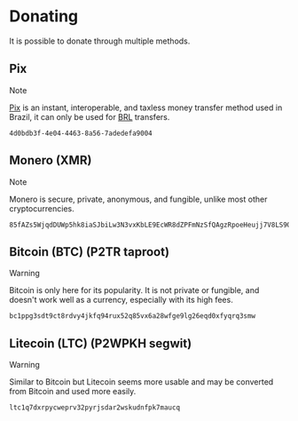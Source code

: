# Donating
It is possible to donate through multiple methods.

## Pix

> [!NOTE]
> [Pix](https://en.wikipedia.org/wiki/Pix_(payment_system)) is an instant, interoperable, and taxless money transfer method used in Brazil, it can only be used for [BRL](https://en.wikipedia.org/wiki/Brazilian_real) transfers.

```
4d0bdb3f-4e04-4463-8a56-7adedefa9004
```

## Monero (XMR)

> [!NOTE]
> Monero is secure, private, anonymous, and fungible, unlike most other cryptocurrencies.

```
85fAZs5WjqdDUWp5hk8iaSJbiLw3N3vxKbLE9EcWR8dZPFmNzSfQAgzRpoeHeujj7V8LS9QzZWrgjHvzCJhBBL7112kDx9N
```

## Bitcoin (BTC) (P2TR taproot)

> [!WARNING]
> Bitcoin is only here for its popularity. It is not private or fungible, and doesn't work well as a currency, especially with its high fees.

```
bc1ppg3sdt9ct8rdvy4jkfq94rux52q85vx6a28wfge9lg26eqd0xfyqrq3smw
```

## Litecoin (LTC) (P2WPKH segwit)

> [!WARNING]
> Similar to Bitcoin but Litecoin seems more usable and may be converted from Bitcoin and used more easily.

```
ltc1q7dxrpycweprv32pyrjsdar2wskudnfpk7maucq
```
